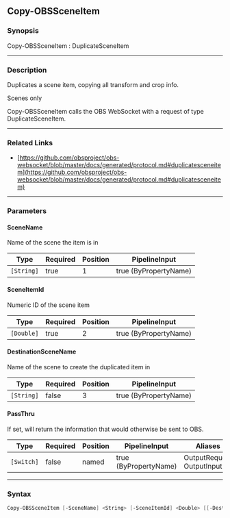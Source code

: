 Copy-OBSSceneItem
-----------------




### Synopsis
Copy-OBSSceneItem : DuplicateSceneItem



---


### Description

Duplicates a scene item, copying all transform and crop info.

Scenes only


Copy-OBSSceneItem calls the OBS WebSocket with a request of type DuplicateSceneItem.



---


### Related Links
* [https://github.com/obsproject/obs-websocket/blob/master/docs/generated/protocol.md#duplicatesceneitem](https://github.com/obsproject/obs-websocket/blob/master/docs/generated/protocol.md#duplicatesceneitem)





---


### Parameters
#### **SceneName**

Name of the scene the item is in






|Type      |Required|Position|PipelineInput        |
|----------|--------|--------|---------------------|
|`[String]`|true    |1       |true (ByPropertyName)|



#### **SceneItemId**

Numeric ID of the scene item






|Type      |Required|Position|PipelineInput        |
|----------|--------|--------|---------------------|
|`[Double]`|true    |2       |true (ByPropertyName)|



#### **DestinationSceneName**

Name of the scene to create the duplicated item in






|Type      |Required|Position|PipelineInput        |
|----------|--------|--------|---------------------|
|`[String]`|false   |3       |true (ByPropertyName)|



#### **PassThru**

If set, will return the information that would otherwise be sent to OBS.






|Type      |Required|Position|PipelineInput        |Aliases                      |
|----------|--------|--------|---------------------|-----------------------------|
|`[Switch]`|false   |named   |true (ByPropertyName)|OutputRequest<br/>OutputInput|





---


### Syntax
```PowerShell
Copy-OBSSceneItem [-SceneName] <String> [-SceneItemId] <Double> [[-DestinationSceneName] <String>] [-PassThru] [<CommonParameters>]
```
